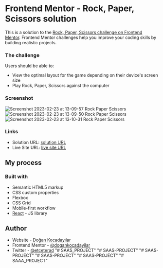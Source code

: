 # Frontend Mentor - Rock, Paper, Scissors solution

This is a solution to the [Rock, Paper, Scissors challenge on Frontend Mentor](https://www.frontendmentor.io/challenges/rock-paper-scissors-game-pTgwgvgH). Frontend Mentor challenges help you improve your coding skills by building realistic projects.

### The challenge

Users should be able to:

- View the optimal layout for the game depending on their device's screen size
- Play Rock, Paper, Scissors against the computer

### Screenshot

![Screenshot 2023-02-23 at 13-09-57 Rock Paper Scissors](https://user-images.githubusercontent.com/75983262/220877906-5fe7897a-9f1e-4f52-9a4c-81da6b02dfcf.png)
![Screenshot 2023-02-23 at 13-09-50 Rock Paper Scissors](https://user-images.githubusercontent.com/75983262/220877914-90fb3bb1-3d02-456a-9363-17d9e85b8532.png)
![Screenshot 2023-02-23 at 13-10-31 Rock Paper Scissors](https://user-images.githubusercontent.com/75983262/220877921-250f96e6-7896-49d9-8d2f-9a9507d0bdb7.png)

### Links

- Solution URL: [solution URL](https://github.com/dogankocadayilar/rock-paper-scissors)
- Live Site URL: [live site URL](https://dogankocadayilar.github.io/rock-paper-scissors/)

## My process

### Built with

- Semantic HTML5 markup
- CSS custom properties
- Flexbox
- CSS Grid
- Mobile-first workflow
- [React](https://reactjs.org/) - JS library

## Author

- Website - [Doğan Kocadayılar](https://github.com/dogankocadayilar)
- Frontend Mentor - [@dogankocadayilar](https://www.frontendmentor.io/profile/dogankocadayilar)
- Twitter - [@etceterad](https://www.twitter.com/etceterad)
"# SAAS_PROJECT" 
"# SAAS-PROJECT" 
"# SAAS-PROJECT" 
"# SAAS-PROJECT" 
"# SAAS-PROJECT" 
"# SAAA_PROJECT" 

